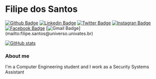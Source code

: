 # Filipe dos Santos

[![Github Badge](https://img.shields.io/badge/-Github-000?style=flat-square&logo=Github&logoColor=white&link=https://github.com/byfilipesantos)](https://github.com/byfilipesantos)
[![Linkedin Badge](https://img.shields.io/badge/-LinkedIn-blue?style=flat-square&logo=Linkedin&logoColor=white&link=https://www.linkedin.com/in/byfilipesantos/)](https://www.linkedin.com/in/byfilipesantos/)
[![Twitter Badge](https://img.shields.io/badge/-Twitter-1ca0f1?style=flat-square&labelColor=1ca0f1&logo=twitter&logoColor=white&link=https://twitter.com/byfilipesantos)](https://twitter.com/byfilipesantos)
[![Instagran Badge](https://img.shields.io/badge/-Instagram-C13584?style=flat-square&labelColor=C13584&logo=instagram&logoColor=white&link=https://www.instagram.com/byfilipesantos/)](https://www.instagram.com/byfilipesantos/)
[![Facebook Badge](https://img.shields.io/badge/facebook-%231877F2.svg?style=flat-square&logo=facebook&logoColor=white&link=https://www.facebook.com/byfilipesantos)](https://www.facebook.com/byfilipesantos)
[![Gmail Badge](https://img.shields.io/badge/-Gmail-c14438?style=flat-square&logo=Gmail&logoColor=white&link=mailto:filipe.santos@universo.univates.br")](mailto:filipe.santos@universo.univates.br)

[![GitHub stats](https://github-readme-stats.vercel.app/api?username=byfilipesantos&show_icons=true)](https://github.com/byfilipesantos)

### About me
I'm a Computer Engineering student and I work as a Security Systems Assistant
